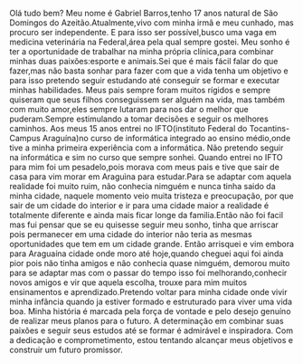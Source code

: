 Olá tudo bem? Meu nome é Gabriel Barros,tenho 17 anos natural de São Domingos do Azeitão.Atualmente,vivo com minha irmâ e meu cunhado, mas procuro ser independente. E para isso ser possível,busco uma vaga em medicina veterinária na Federal,área pela qual sempre gostei. Meu sonho é ter a oportunidade de trabalhar na minha própria clínica,para combinar minhas duas paixões:esporte e animais.Sei que é mais fácil falar do que fazer,mas não basta sonhar para fazer com que a vida tenha um objetivo e para isso pretendo seguir estudando até conseguir se formar e executar minhas habilidades. Meus pais sempre foram muitos rígidos e sempre quiseram que seus filhos conseguissem ser alguém na vida, mas também com muito amor,eles sempre lutaram para nos dar o melhor que puderam.Sempre estimulando a tomar decisões e seguir os melhores caminhos. Aos meus 15 anos entrei no IFTO(instituto Federal do Tocantins-Campus Araguína)no curso de informática integrado ao ensino médio,onde tive a minha primeira experiência com a informática. Não pretendo seguir na informática e sim no curso que sempre sonhei.
Quando entrei no IFTO para mim foi um pesadelo,pois morava com meus pais e tive que sair de casa para vim morar em Araguìna para estudar.Para se adaptar com aquela realidade foi muito ruim, não conhecia nimguém e nunca tinha saido da minha cidade, naquele momento veio muita tristeza e preocupação, por que sair de um cidade do interior e ir para uma cidade maior a realidade é totalmente diferente e ainda mais ficar longe da familia.Então não foi facil mas fui pensar que se eu quisesse seguir meu sonho, tinha que arriscar pois permanecer em uma cidade do interior não teria as mesmas oportunidades que tem em um cidade grande.
Então arrisquei e vim embora para Araguaína cidade onde moro até hoje,quando cheguei aqui foi ainda pior pois não tinha amigos e não conhecia quase nimguém, demorou muito para se adaptar mas com o passar do tempo isso foi melhorando,conhecir novos amigos e vir que aquela escolha, trouxe para mim muitos ensinamentos e aprendizado.Pretendo voltar para minha cidade onde vivir minha infância quando ja estiver formado e estruturado para viver uma vida boa.
Minha história é marcada pela força de vontade e pelo desejo genuíno de realizar meus planos para o futuro. A determinação em combinar suas paixões e seguir seus estudos até se formar é admirável e inspiradora. Com a dedicação e comprometimento, estou tentando alcançar meus objetivos e construir um futuro promissor.


